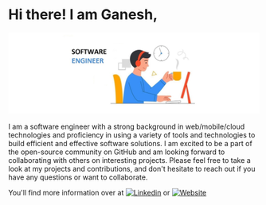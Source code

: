 # Hi there! I am Ganesh,

<img title="Software Engineering" alt="Software Engineering" src="https://github.com/ganeshkakade/ganeshkakade/blob/main/assets/software%20engineer.jpg"/>

I am a software engineer with a strong background in web/mobile/cloud technologies and proficiency in using a variety of tools and technologies to build efficient and effective software solutions. I am excited to be a part of the open-source community on GitHub and am looking forward to collaborating with others on interesting projects. Please feel free to take a look at my projects and contributions, and don't hesitate to reach out if you have any questions or want to collaborate.

You'll find more information over at [![Linkedin](https://img.shields.io/badge/-LinkedIn-0e76a8?style=flat-square&logo=Linkedin&logoColor=white)](https://www.linkedin.com/in/ganeshkakade0) or [![Website](https://img.shields.io/badge/Website-3b5998?style=flat-square&logo=google-chrome&logoColor=white)](https://ganeshkakade.github.io)

